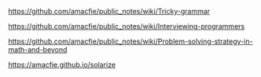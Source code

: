 https://github.com/amacfie/public_notes/wiki/Tricky-grammar

https://github.com/amacfie/public_notes/wiki/Interviewing-programmers

https://github.com/amacfie/public_notes/wiki/Problem-solving-strategy-in-math-and-beyond

https://amacfie.github.io/solarize

